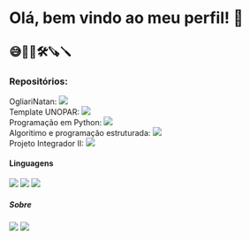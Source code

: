 <h1> Olá, bem vindo ao meu perfil! 👋 </h1>


<h2> 😅🌱🔭🛠🪚🪛 </h2>


<h3> Repositórios: </h3>

OgliariNatan: <img src="https://img.shields.io/github/directory-file-count/OgliariNatan/OgliariNatan?label=qtd_arquivos&style=plastic" /> \
Template UNOPAR: <img src="https://img.shields.io/github/directory-file-count/OgliariNatan/Template-UNOPAR?label=qtd_arquivos&style=plastic" /> \
Programação em Python: <img src="https://img.shields.io/github/directory-file-count/OgliariNatan/Programa-o_em_Python?label=qtd_arquivos&style=plastic" /> \
Algoritimo e programação estruturada: <img src="https://img.shields.io/github/directory-file-count/OgliariNatan/Algoritimo-e-Programacao-Estruturada?label=qtd_arquivos&style=plastic" /> \
Projeto Integrador II: <img src="https://img.shields.io/github/directory-file-count/OgliariNatan/projetointegrador_II?label=qtd_arquivos&style=plastic" /> 



<h4> Linguagens </h4>
<img src="https://img.shields.io/badge/Python-3776AB?style=for-the-badge&logo=python&logoColor=white" />
<img src="https://img.shields.io/badge/C-00599C?style=for-the-badge&logo=c&logoColor=white" />
<img src="https://img.shields.io/badge/Linux-E34F26?style=for-the-badge&logo=linux&logoColor=black" />

<h5> Sobre </h5>
<img src="https://github-readme-stats.vercel.app/api?username=OgliariNatan&show_icons=true" />
<img src="https://github-readme-stats.vercel.app/api/top-langs/?username=OgliariNatan" />
